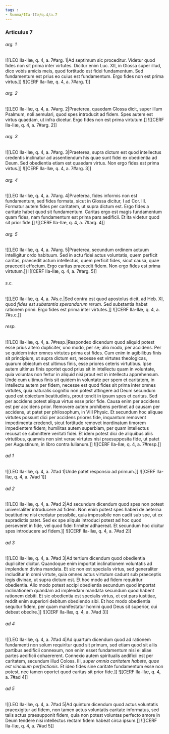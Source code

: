 ```yaml
---
tags : 
- Summa/IIa-IIæ/q.4/a.7
---
```


### Articulus 7

###### arg. 1
![[LEO IIa-IIæ, q. 4, a. 7#arg. 1|Ad septimum sic proceditur. Videtur quod fides non sit prima inter virtutes. Dicitur enim Luc. XII, in Glossa super illud, dico vobis amicis meis, quod fortitudo est fidei fundamentum. Sed fundamentum est prius eo cuius est fundamentum. Ergo fides non est prima virtus.]]
![[CERF IIa-IIæ, q. 4, a. 7#arg. 1]]

###### arg. 2
![[LEO IIa-IIæ, q. 4, a. 7#arg. 2|Praeterea, quaedam Glossa dicit, super illum Psalmum, noli aemulari, quod spes introducit ad fidem. Spes autem est virtus quaedam, ut infra dicetur. Ergo fides non est prima virtutum.]]
![[CERF IIa-IIæ, q. 4, a. 7#arg. 2]]

###### arg. 3
![[LEO IIa-IIæ, q. 4, a. 7#arg. 3|Praeterea, supra dictum est quod intellectus credentis inclinatur ad assentiendum his quae sunt fidei ex obedientia ad Deum. Sed obedientia etiam est quaedam virtus. Non ergo fides est prima virtus.]]
![[CERF IIa-IIæ, q. 4, a. 7#arg. 3]]

###### arg. 4
![[LEO IIa-IIæ, q. 4, a. 7#arg. 4|Praeterea, fides informis non est fundamentum, sed fides formata, sicut in Glossa dicitur, I ad Cor. III. Formatur autem fides per caritatem, ut supra dictum est. Ergo fides a caritate habet quod sit fundamentum. Caritas ergo est magis fundamentum quam fides, nam fundamentum est prima pars aedificii. Et ita videtur quod sit prior fide.]]
![[CERF IIa-IIæ, q. 4, a. 7#arg. 4]]

###### arg. 5
![[LEO IIa-IIæ, q. 4, a. 7#arg. 5|Praeterea, secundum ordinem actuum intelligitur ordo habituum. Sed in actu fidei actus voluntatis, quem perficit caritas, praecedit actum intellectus, quem perficit fides, sicut causa, quae praecedit effectum. Ergo caritas praecedit fidem. Non ergo fides est prima virtutum.]]
![[CERF IIa-IIæ, q. 4, a. 7#arg. 5]]

###### s.c.
![[LEO IIa-IIæ, q. 4, a. 7#s.c.|Sed contra est quod apostolus dicit, ad Heb. XI, quod *fides est substantia sperandarum rerum*. Sed substantia habet rationem primi. Ergo fides est prima inter virtutes.]]
![[CERF IIa-IIæ, q. 4, a. 7#s.c.]]

###### resp.
![[LEO IIa-IIæ, q. 4, a. 7#resp.|Respondeo dicendum quod aliquid potest esse prius altero dupliciter, uno modo, per se; alio modo, per accidens. Per se quidem inter omnes virtutes prima est fides. Cum enim in agibilibus finis sit principium, ut supra dictum est, necesse est virtutes theologicas, quarum obiectum est ultimus finis, esse priores ceteris virtutibus. Ipse autem ultimus finis oportet quod prius sit in intellectu quam in voluntate, quia voluntas non fertur in aliquid nisi prout est in intellectu apprehensum. Unde cum ultimus finis sit quidem in voluntate per spem et caritatem, in intellectu autem per fidem, necesse est quod fides sit prima inter omnes virtutes, quia naturalis cognitio non potest attingere ad Deum secundum quod est obiectum beatitudinis, prout tendit in ipsum spes et caritas. Sed per accidens potest aliqua virtus esse prior fide. Causa enim per accidens est per accidens prior. Removere autem prohibens pertinet ad causam per accidens, ut patet per philosophum, in VIII Physic. Et secundum hoc aliquae virtutes possunt dici per accidens priores fide, inquantum removent impedimenta credendi, sicut fortitudo removet inordinatum timorem impedientem fidem; humilitas autem superbiam, per quam intellectus recusat se submittere veritati fidei. Et idem potest dici de aliquibus aliis virtutibus, quamvis non sint verae virtutes nisi praesupposita fide, ut patet per Augustinum, in libro contra Iulianum.]]
![[CERF IIa-IIæ, q. 4, a. 7#resp.]]

###### ad 1
![[LEO IIa-IIæ, q. 4, a. 7#ad 1|Unde patet responsio ad primum.]]
![[CERF IIa-IIæ, q. 4, a. 7#ad 1]]

###### ad 2
![[LEO IIa-IIæ, q. 4, a. 7#ad 2|Ad secundum dicendum quod spes non potest universaliter introducere ad fidem. Non enim potest spes haberi de aeterna beatitudine nisi credatur possibile, quia impossibile non cadit sub spe, ut ex supradictis patet. Sed ex spe aliquis introduci potest ad hoc quod perseveret in fide, vel quod fidei firmiter adhaereat. Et secundum hoc dicitur spes introducere ad fidem.]]
![[CERF IIa-IIæ, q. 4, a. 7#ad 2]]

###### ad 3
![[LEO IIa-IIæ, q. 4, a. 7#ad 3|Ad tertium dicendum quod obedientia dupliciter dicitur. Quandoque enim importat inclinationem voluntatis ad implendum divina mandata. Et sic non est specialis virtus, sed generaliter includitur in omni virtute, quia omnes actus virtutum cadunt sub praeceptis legis divinae, ut supra dictum est. Et hoc modo ad fidem requiritur obedientia. Alio modo potest accipi obedientia secundum quod importat inclinationem quandam ad implendam mandata secundum quod habent rationem debiti. Et sic obedientia est specialis virtus, et est pars iustitiae, reddit enim superiori debitum obediendo sibi. Et hoc modo obedientia sequitur fidem, per quam manifestatur homini quod Deus sit superior, cui debeat obedire.]]
![[CERF IIa-IIæ, q. 4, a. 7#ad 3]]

###### ad 4
![[LEO IIa-IIæ, q. 4, a. 7#ad 4|Ad quartum dicendum quod ad rationem fundamenti non solum requiritur quod sit primum, sed etiam quod sit aliis partibus aedificii connexum, non enim esset fundamentum nisi ei aliae partes aedificii cohaererent. Connexio autem spiritualis aedificii est per caritatem, secundum illud Coloss. III, *super omnia caritatem habete, quae est vinculum perfectionis*. Et ideo fides sine caritate fundamentum esse non potest, nec tamen oportet quod caritas sit prior fide.]]
![[CERF IIa-IIæ, q. 4, a. 7#ad 4]]

###### ad 5
![[LEO IIa-IIæ, q. 4, a. 7#ad 5|Ad quintum dicendum quod actus voluntatis praeexigitur ad fidem, non tamen actus voluntatis caritate informatus, sed talis actus praesupponit fidem, quia non potest voluntas perfecto amore in Deum tendere nisi intellectus rectam fidem habeat circa ipsum.]]
![[CERF IIa-IIæ, q. 4, a. 7#ad 5]]

